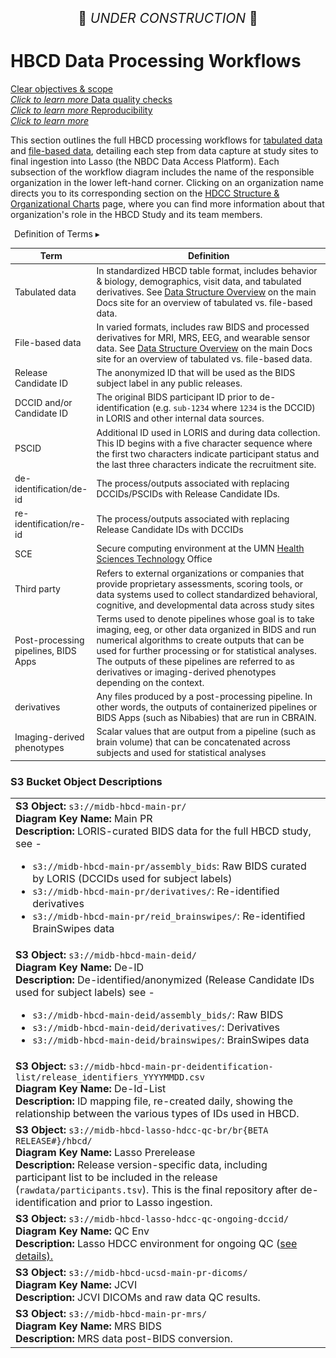 <p style="text-align: center; font-size: 1.5em;">🚧 <i>UNDER CONSTRUCTION</i> 🚧 </p>

# HBCD Data Processing Workflows

<div class="pill-center">
  <a href="../../#clear-objectives-and-scope" target="_blank" class="pill-link-wrapper">
    <span class="pill-link">
      <span class="tooltip"><i class="fa-solid fa-bullseye" style="color: #6300d3;"></i><span class="tooltiptext">Clear objectives & scope<br><i>Click to learn more</i></span></span>
    </span>
  </a>
  <a href="../../#data-quality-checks" target="_blank" class="pill-link-wrapper">
      <span class="pill-link">
        <span class="tooltip">
          <i class="fa-solid fa-clipboard-check" style="color: #6300d3;"></i>
          <span class="tooltiptext">Data quality checks<br><i>Click to learn more</i></span>
        </span>
      </span>
  </a>
  <a href="../../#reproducibility" target="_blank" class="pill-link-wrapper">
    <span class="pill-link">
      <span class="tooltip">
        <i class="fa-solid fa-code-compare" style="color: #6300d3;"></i>
        <span class="tooltiptext">Reproducibility<br><i>Click to learn more</i></span>
      </span>
    </span>
  </a>
</div>

This section outlines the full HBCD processing workflows for [tabulated data](tab-wf.md) and [file-based data](fb-data-proc-wf.md), detailing each step from data capture at study sites to final ingestion into Lasso (the NBDC Data Access Platform). Each subsection of the workflow diagram includes the name of the responsible organization in the lower left-hand corner. Clicking on an organization name directs you to its corresponding section on the [HDCC Structure & Organizational Charts](../orgcharts.md) page, where you can find more information about that organization's role in the HBCD Study and its team members. 

<div id="def-terms" class="table-banner" onclick="toggleCollapse(this)">
  <span class="text-with-link">
  <span class="table-text"><i class="fas fa-book" style="margin-right: 6px; color: blue;"></i> Definition of Terms</span>
  <a class="anchor-link" href="#def-terms" title="Copy link">
    <i class="fa-solid fa-link"></i>
  </a>
  </span>
  <span class="arrow">▸</span>
</div>
<div class="table-collapsible-content">
<table style="width: 100%; border-collapse: collapse; table-layout: fixed; font-size: 14px;">
<thead>
  <tr>
    <th style="width: 10%;">Term</th>
    <th style="width: 90%;">Definition</th>
  </tr>
</thead>
<tbody>
  <tr>
    <td>Tabulated data</td>
    <td style="word-wrap: break-word; white-space: normal;">In standardized HBCD table format, includes behavior & biology, demographics, visit data, and tabulated derivatives. See <a href="https://docs.hbcdstudy.org/latest/datacuration/overview/">Data Structure Overview</a> on the main Docs site for an overview of tabulated vs. file-based data.</td>
  </tr>
  <tr>
    <td>File-based data</td>
    <td style="word-wrap: break-word; white-space: normal;">In varied formats, includes raw BIDS and processed derivatives for MRI, MRS, EEG, and wearable sensor data. See <a href="https://docs.hbcdstudy.org/latest/datacuration/overview/">Data Structure Overview</a> on the main Docs site for an overview of tabulated vs. file-based data.</td>
  </tr>
    <tr>
    <td>Release Candidate ID</td>
    <td style="word-wrap: break-word; white-space: normal;">The anonymized ID that will be used as the BIDS subject label in any public releases.</td>
    </tr>
    <tr>
    <td>DCCID and/or Candidate ID</td>
    <td style="word-wrap: break-word; white-space: normal;">The original BIDS participant ID prior to de-identification (e.g. <code>sub-1234</code> where <code>1234</code> is the DCCID) in LORIS and other internal data sources.</td>
    </tr>
    <tr>
    <td>PSCID</td>
    <td style="word-wrap: break-word; white-space: normal;">Additional ID used in LORIS and during data collection. This ID begins with a five character sequence where the first two characters indicate participant status and the last three characters indicate the recruitment site.</td>
    </tr>
    <tr>
    <td>de-identification/de-id</td>
    <td style="word-wrap: break-word; white-space: normal;">The process/outputs associated with replacing DCCIDs/PSCIDs with Release Candidate IDs.</td>
    </tr>
    <tr>
    <td>re-identification/re-id</td>
    <td style="word-wrap: break-word; white-space: normal;">The process/outputs associated with replacing Release Candidate IDs with DCCIDs</td>
    </tr>
    <tr>
    <td>SCE</td>
    <td style="word-wrap: break-word; white-space: normal;">Secure computing environment at the UMN <a href="../../orgcharts/#health-sciences-technology">Health Sciences Technology</a> Office</td>
    </tr>
    <tr>
    <td>Third party</td>
    <td style="word-wrap: break-word; white-space: normal;">Refers to external organizations or companies that provide proprietary assessments, scoring tools, or data systems used to collect standardized behavioral, cognitive, and developmental data across study sites</td>
    </tr>
    <tr>
    <td>Post-processing pipelines, BIDS Apps</td>
    <td style="word-wrap: break-word; white-space: normal;">Terms used to denote pipelines whose goal is to take imaging, eeg, or other data organized in BIDS and run numerical algorithms to create outputs that can be used for further processing or for statistical analyses. The outputs of these pipelines are referred to as derivatives or imaging-derived phenotypes depending on the context.</td>
    </tr>
    <tr>
    <td>derivatives</td>
    <td style="word-wrap: break-word; white-space: normal;">Any files produced by a post-processing pipeline. In other words, the outputs of containerized pipelines or BIDS Apps (such as Nibabies) that are run in CBRAIN.</td>
    </tr>
    <tr>
    <td>Imaging-derived phenotypes</td>
    <td style="word-wrap: break-word; white-space: normal;">Scalar values that are output from a pipeline (such as brain volume) that can be concatenated across subjects and used for statistical analyses</td>
    </tr>
    </tbody>
    </table>
</div>

### S3 Bucket Object Descriptions

<table class="table-no-vertical-lines" style="width: 100%; border-collapse: collapse; table-layout: fixed;">
<tbody>
<tr>
  <td>
  <b>S3 Object:</b> <code>s3://midb-hbcd-main-pr/</code><br>
  <b>Diagram Key Name:</b> Main PR<br>
  <b>Description:</b> LORIS-curated BIDS data for the full HBCD study, see -<br>
  <ul>
    <li><code>s3://midb-hbcd-main-pr/assembly_bids</code>: Raw BIDS curated by LORIS (DCCIDs used for subject labels)</li>
    <li><code>s3://midb-hbcd-main-pr/derivatives/</code>: Re-identified derivatives</li>
    <li><code>s3://midb-hbcd-main-pr/reid_brainswipes/</code>: Re-identified BrainSwipes data</li>
  </ul>
  </td>
</tr>
<tr>
  <td>
  <b>S3 Object:</b> <code>s3://midb-hbcd-main-deid/</code><br>
  <b>Diagram Key Name:</b> De-ID<br>
  <b>Description:</b> De-identified/anonymized (Release Candidate IDs used for subject labels)  see -<br>
  <ul>
    <li><code>s3://midb-hbcd-main-deid/assembly_bids/</code>: Raw BIDS</li>
    <li><code>s3://midb-hbcd-main-deid/derivatives/</code>: Derivatives</li>
    <li><code>s3://midb-hbcd-main-deid/brainswipes/</code>: BrainSwipes data</li>
  </ul>
  </td>
</tr>
<tr>
  <td style="word-wrap: break-word; white-space: normal;">
  <b>S3 Object:</b> <code>s3://midb-hbcd-main-pr-deidentification-list/release_identifiers_YYYYMMDD.csv</code><br>
  <b>Diagram Key Name:</b> De-Id-List<br>
  <b>Description:</b> ID mapping file, re-created daily, showing the relationship between the various types of IDs used in HBCD.
  </td>
</tr>
<tr>
  <td style="word-wrap: break-word; white-space: normal;">
  <b>S3 Object:</b> <code>s3://midb-hbcd-lasso-hdcc-qc-br/br{BETA RELEASE#}/hbcd/</code><br>
  <b>Diagram Key Name:</b> Lasso Prerelease<br>
  <b>Description:</b> Release version-specific data, including participant list to be included in the release (<code>rawdata/participants.tsv</code>). This is the final repository after de-identification and prior to Lasso ingestion.
  </td>
</tr>
<tr>
  <td style="word-wrap: break-word; white-space: normal;">
  <b>S3 Object:</b> <code>s3://midb-hbcd-lasso-hdcc-qc-ongoing-dccid/</code><br>
  <b>Diagram Key Name:</b> QC Env<br>
  <b>Description:</b> Lasso HDCC environment for ongoing QC (<a href="#lasso-hdcc-qc-environment">see details).
  </td>
</tr>
<tr>
  <td style="word-wrap: break-word; white-space: normal;">
  <b>S3 Object:</b> <code>s3://midb-hbcd-ucsd-main-pr-dicoms/</code><br>
  <b>Diagram Key Name:</b> JCVI<br>
  <b>Description:</b> JCVI DICOMs and raw data QC results.
  </td>
</tr>
<tr>
  <td style="word-wrap: break-word; white-space: normal;">
  <b>S3 Object:</b> <code>s3://midb-hbcd-main-pr-mrs/</code><br>
  <b>Diagram Key Name:</b> MRS BIDS<br>
  <b>Description:</b> MRS data post-BIDS conversion.
  </td>
</tr>
</tbody>
</table>


<br>